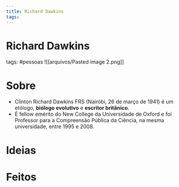 ```yaml
---
title: Richard Dawkins
tags: 
---
```

# Richard Dawkins
tags: #pessoas
![[arquivos/Pasted image 2.png]]
# Sobre
- Clinton Richard Dawkins FRS (Nairóbi, 26 de março de 1941) é um etólogo, **biólogo evolutivo** e **escritor britânico**.
- É fellow emérito do New College da Universidade de Oxford e foi Professor para a Compreensão Pública da Ciência, na mesma universidade, entre 1995 e 2008.
# Ideias
# Feitos